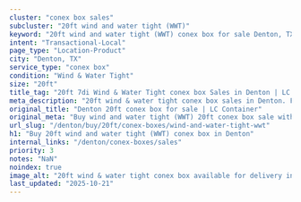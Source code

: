```yaml
---
cluster: "conex box sales"
subcluster: "20ft wind and water tight (WWT)"
keyword: "20ft wind and water tight (WWT) conex box for sale Denton, TX"
intent: "Transactional-Local"
page_type: "Location-Product"
city: "Denton, TX"
service_type: "conex box"
condition: "Wind & Water Tight"
size: "20ft"
title_tag: "20ft 7di Wind & Water Tight conex box Sales in Denton | LC Container"
meta_description: "20ft wind & water tight conex box sales in Denton. Fast delivery, competitive pricing. Serving conex boxes area. Quote ID: 2BA. Call (214) 524-4168 for your free quote today."
original_title: "Denton 20ft conex box for sale | LC Container"
original_meta: "Buy wind and water tight (WWT) 20ft conex box sale with local delivery in Denton, TX. LC Container — local Since 2003. Request a fast quote today."
url_slug: "/denton/buy/20ft/conex-boxes/wind-and-water-tight-wwt"
h1: "Buy 20ft wind and water tight (WWT) conex box in Denton"
internal_links: "/denton/conex-boxes/sales"
priority: 3
notes: "NaN"
noindex: true
image_alt: "20ft wind & water tight conex box available for delivery in Denton"
last_updated: "2025-10-21"
---
```


<!-- TODO: Add unique city/inventory copy, images, and internal links here. -->
